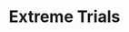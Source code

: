 ---
layout: default
title: Extreme Trials
parent: 6.0 Endwalker
has_children: true
nav_exclude: true
---